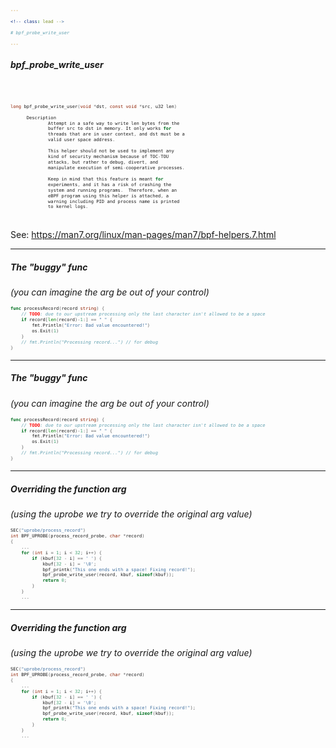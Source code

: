 ```yaml
--- 

<!-- class: lead -->

# bpf_probe_write_user

---
```


<!-- class: content -->

##### bpf_probe_write_user

<br>

```c {14-16}
long bpf_probe_write_user(void *dst, const void *src, u32 len)

      Description
              Attempt in a safe way to write len bytes from the
              buffer src to dst in memory. It only works for
              threads that are in user context, and dst must be a
              valid user space address.

              This helper should not be used to implement any
              kind of security mechanism because of TOC-TOU
              attacks, but rather to debug, divert, and
              manipulate execution of semi-cooperative processes.

              Keep in mind that this feature is meant for
              experiments, and it has a risk of crashing the
              system and running programs.  Therefore, when an
              eBPF program using this helper is attached, a
              warning including PID and process name is printed
              to kernel logs.
```

<br><see>See: https://man7.org/linux/man-pages/man7/bpf-helpers.7.html</see>

<style>
pre, pre[class*="language-"] {
  font-size: 0.6em;
}
</style>

---

##### The "buggy" func

<text-cool-blue>*(you can imagine the arg be out of your control)*</text-cool-blue>

```go {0}
func processRecord(record string) {
    // TODO: due to our upstream processing only the last character isn't allowed to be a space
    if record[len(record)-1:] == " " {
        fmt.Println("Error: Bad value encountered!")
        os.Exit(1)
    }
    // fmt.Println("Processing record...") // for debug
}
```

---

##### The "buggy" func

<text-cool-blue>*(you can imagine the arg be out of your control)*</text-cool-blue>

```go {3}
func processRecord(record string) {
    // TODO: due to our upstream processing only the last character isn't allowed to be a space
    if record[len(record)-1:] == " " {
        fmt.Println("Error: Bad value encountered!")
        os.Exit(1)
    }
    // fmt.Println("Processing record...") // for debug
}
```

---

##### Overriding the function arg

<text-cool-blue>*(using the uprobe we try to override the original arg value)*</text-cool-blue>

```c {0}
SEC("uprobe/process_record")
int BPF_UPROBE(process_record_probe, char *record)
{
    ...
    for (int i = 1; i < 32; i++) {
        if (kbuf[32 - i] == ' ') {
            kbuf[32 - i] = '\0';
            bpf_printk("This one ends with a space! Fixing record!");
            bpf_probe_write_user(record, kbuf, sizeof(kbuf));
            return 0;
        }
    }
    ...
```

---

##### Overriding the function arg

<text-cool-blue>*(using the uprobe we try to override the original arg value)*</text-cool-blue>

```c {6-9}
SEC("uprobe/process_record")
int BPF_UPROBE(process_record_probe, char *record)
{
    ...
    for (int i = 1; i < 32; i++) {
        if (kbuf[32 - i] == ' ') {
            kbuf[32 - i] = '\0';
            bpf_printk("This one ends with a space! Fixing record!");
            bpf_probe_write_user(record, kbuf, sizeof(kbuf));
            return 0;
        }
    }
    ...
```